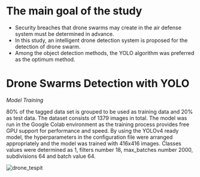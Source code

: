 # The main goal of the study

- Security breaches that drone swarms may create in the air defense system must be determined in advance.
- In this study, an intelligent drone detection system is proposed for the detection of drone swarm.
- Among the object detection methods, the YOLO algorithm was preferred as the optimum method.


# Drone Swarms Detection with YOLO

*Model Training*

80% of the tagged data set is grouped to be used as training data and 20% as test data. 
The dataset consists of 1379 images in total.
The model was run in the Google Colab environment as the training process provides free GPU support for performance and speed.
By using the YOLOv4 ready model, the hyperparameters in the configuration file were arranged appropriately and the model was trained with 416x416 images.
Classes values were determined as 1, filters number 18, max_batches number 2000, subdivisions 64 and batch value 64.


![drone_tespit](https://user-images.githubusercontent.com/58220997/124391796-e6614080-dcfa-11eb-90da-ffbaa4476708.gif)
